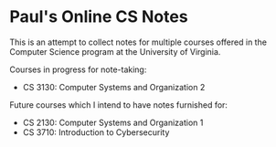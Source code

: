 # Paul's Online CS Notes

This is an attempt to collect notes for multiple courses offered in the Computer Science program at the University of Virginia.

Courses in progress for note-taking:
* CS 3130: Computer Systems and Organization 2

Future courses which I intend to have notes furnished for:
* CS 2130: Computer Systems and Organization 1
* CS 3710: Introduction to Cybersecurity

